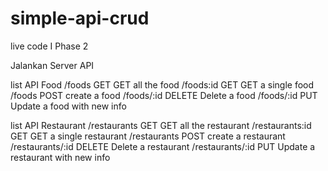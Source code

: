 # simple-api-crud
live code I Phase 2

Jalankan Server API 

list API Food
/foods		GET	GET all the food
/foods:id	GET	GET a single food
/foods		POST	create a food
/foods/:id	DELETE 	Delete a food
/foods/:id	PUT	Update a food with new info

list API Restaurant
/restaurants		GET	GET all the restaurant
/restaurants:id		GET	GET a single restaurant
/restaurants		POST	create a restaurant
/restaurants/:id	DELETE 	Delete a restaurant
/restaurants/:id	PUT	Update a restaurant with new info

